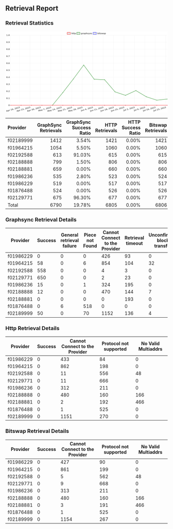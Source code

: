 ## Retrieval Report
### Retrieval Statistics
<img src="https://raw.githubusercontent.com/data-preservation-programs/filplus-checker-assets/main/filecoin-project/filecoin-plus-large-datasets/issues/1496/1690261588059.png"/>

| Provider  | GraphSync Retrievals | GraphSync Success Ratio | HTTP Retrievals | HTTP Success Ratio | Bitswap Retrievals | Bitswap Success Ratio |
| :-------- | -------------------: | ----------------------: | --------------: | -----------------: | -----------------: | --------------------: |
| f02189999 |                 1412 |                   3.54% |            1421 |              0.00% |               1421 |                 0.00% |
| f01964215 |                 1054 |                   5.50% |            1060 |              0.00% |               1060 |                 0.00% |
| f02192588 |                  613 |                  91.03% |             615 |              0.00% |                615 |                 0.00% |
| f02188888 |                  799 |                   1.50% |             806 |              0.00% |                806 |                 0.00% |
| f02188881 |                  659 |                   0.00% |             660 |              0.00% |                660 |                 0.00% |
| f01986236 |                  535 |                   2.80% |             523 |              0.00% |                524 |                 0.00% |
| f01986229 |                  519 |                   0.00% |             517 |              0.00% |                517 |                 0.00% |
| f01876488 |                  524 |                   0.00% |             526 |              0.00% |                526 |                 0.00% |
| f02129771 |                  675 |                  96.30% |             677 |              0.00% |                677 |                 0.00% |
| Total     |                 6790 |                  19.78% |            6805 |              0.00% |               6806 |                 0.00% |

### Graphsync Retrieval Details
| Provider  | Success | General retrieval failure | Piece not Found | Cannot Connect to the Provider | Retrieval timeout | Unconfirmed block transfer | No Valid Multiaddrs |
| --------- | ------- | ------------------------- | --------------- | ------------------------------ | ----------------- | -------------------------- | ------------------- |
| f01986229 | 0       | 0                         | 0               | 426                            | 93                | 0                          | 0                   |
| f01964215 | 58      | 0                         | 6               | 854                            | 104               | 32                         | 0                   |
| f02192588 | 558     | 0                         | 0               | 4                              | 3                 | 0                          | 48                  |
| f02129771 | 650     | 0                         | 0               | 2                              | 23                | 0                          | 0                   |
| f01986236 | 15      | 0                         | 1               | 324                            | 195               | 0                          | 0                   |
| f02188888 | 12      | 0                         | 0               | 470                            | 144               | 7                          | 166                 |
| f02188881 | 0       | 0                         | 0               | 0                              | 193               | 0                          | 466                 |
| f01876488 | 0       | 6                         | 518             | 0                              | 0                 | 0                          | 0                   |
| f02189999 | 50      | 0                         | 70              | 1152                           | 136               | 4                          | 0                   |

### Http Retrieval Details
| Provider  | Success | Cannot Connect to the Provider | Protocol not supported | No Valid Multiaddrs |
| --------- | ------- | ------------------------------ | ---------------------- | ------------------- |
| f01986229 | 0       | 433                            | 84                     | 0                   |
| f01964215 | 0       | 862                            | 198                    | 0                   |
| f02192588 | 0       | 11                             | 556                    | 48                  |
| f02129771 | 0       | 11                             | 666                    | 0                   |
| f01986236 | 0       | 312                            | 211                    | 0                   |
| f02188888 | 0       | 480                            | 160                    | 166                 |
| f02188881 | 0       | 2                              | 192                    | 466                 |
| f01876488 | 0       | 1                              | 525                    | 0                   |
| f02189999 | 0       | 1151                           | 270                    | 0                   |

### Bitswap Retrieval Details
| Provider  | Success | Cannot Connect to the Provider | Protocol not supported | No Valid Multiaddrs |
| --------- | ------- | ------------------------------ | ---------------------- | ------------------- |
| f01986229 | 0       | 427                            | 90                     | 0                   |
| f01964215 | 0       | 861                            | 199                    | 0                   |
| f02192588 | 0       | 5                              | 562                    | 48                  |
| f02129771 | 0       | 9                              | 668                    | 0                   |
| f01986236 | 0       | 313                            | 211                    | 0                   |
| f02188888 | 0       | 480                            | 160                    | 166                 |
| f02188881 | 0       | 3                              | 191                    | 466                 |
| f01876488 | 0       | 1                              | 525                    | 0                   |
| f02189999 | 0       | 1154                           | 267                    | 0                   |
